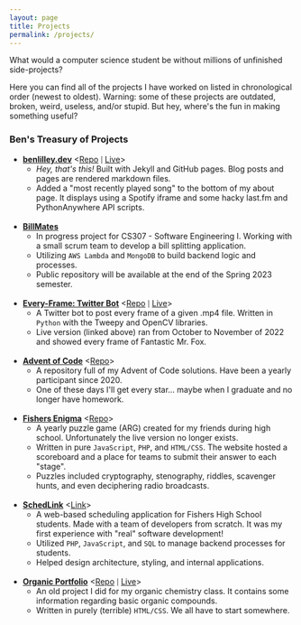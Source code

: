 ```yaml
---
layout: page
title: Projects
permalink: /projects/
---
```


What would a computer science student be without millions of unfinished side-projects?

Here you can find all of the projects I have worked on listed in chronological order (newest to oldest). Warning: some of these projects are outdated, broken, weird, useless, and/or stupid. But hey, where's the fun in making something useful?

### Ben's Treasury of Projects

* <div> <strong><u>benlilley.dev</u></strong> &lt;<a href = "https://github.com/bunceandbean/bunceandbean.github.io">Repo</a> <span style = "font-size: 80%">|</span> <a href = "https://benlilley.dev"> Live</a>> </div>

    * *Hey, that's this!* Built with Jekyll and GitHub pages. Blog posts and pages are rendered markdown files.
    * Added a "most recently played song" to the bottom of my about page. It displays using a Spotify iframe and some hacky last.fm and PythonAnywhere API scripts.
    <br>
    
* <div><strong><u>BillMates</u></strong></div>

    * In progress project for CS307 - Software Engineering I. Working with a small scrum team to develop a bill splitting application. 
    * Utilizing `AWS Lambda` and `MongoDB` to build backend logic and processes.
    * Public repository will be available at the end of the Spring 2023 semester.
    <br>
* <div> <strong><u>Every-Frame: Twitter Bot</u></strong> &lt;<a href = "https://github.com/bunceandbean/every-frame-twitter-bot">Repo</a> <span style = "font-size: 80%">|</span> <a href = "https://twitter.com/MrFoxFrames"> Live</a>> </div>

    * A Twitter bot to post every frame of a given .mp4 file. Written in `Python` with the Tweepy and OpenCV libraries.
    * Live version (linked above) ran from October to November of 2022 and showed every frame of Fantastic Mr. Fox.
    <br>
* <div> <strong><u>Advent of Code</u></strong> &lt;<a href = "https://github.com/bunceandbean/advent-of-code">Repo</a>> </div>

    * A repository full of my Advent of Code solutions. Have been a yearly participant since 2020.
    * One of these days I'll get every star... maybe when I graduate and no longer have homework.
    <br>

* <div> <strong><u>Fishers Enigma</u></strong> &lt;<a href = "https://github.com/bunceandbean/FishersEnigma">Repo</a>> </div>

    * A yearly puzzle game (ARG) created for my friends during high school. Unfortunately the live version no longer exists.
    * Written in pure `JavaScript`, `PHP`, and `HTML/CSS`. The website hosted a scoreboard and a place for teams to submit their answer to each "stage".
    * Puzzles included cryptography, stenography, riddles, scavenger hunts, and even deciphering radio broadcasts.
    <br>
* <div> <strong><u>SchedLink</u></strong> &lt;<a href = "https://schedlink.com">Link</a>></div>

    * A web-based scheduling application for Fishers High School students. Made with a team of developers from scratch. It was my first experience with "real" software development!
    * Utilized `PHP`, `JavaScript`, and `SQL` to manage backend processes for students.
    * Helped design architecture, styling, and internal applications.
    <br>

* <div> <strong><u>Organic Portfolio</u></strong> &lt;<a href = "https://github.com/bunceandbean/organic-portfolio">Repo</a> <span style = "font-size: 80%">|</span> <a href = "https://benlilley.dev/organic-portfolio"> Live</a>> </div>

    * An old project I did for my organic chemistry class. It contains some information regarding basic organic compounds.
    * Written in purely (terrible) `HTML/CSS`. We all have to start somewhere.
